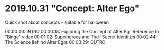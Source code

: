 # 2019.10.31 "Concept: Alter Ego"
Quick shot about concepts - suitable for halloween

00:00:00: INTRO
00:00:18: Exploring the Concept of Alter Ego
  Reference to "Binge" video
00:01:02: Superheroes and Their Secret Identities
00:02:44: The Science Behind Alter Egos
00:03:29: OUTRO
